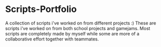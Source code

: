 # Scripts-Portfolio
A collection of scripts i've worked on from different projects :) 
These are scripts i've worked on from both school projects and gamejams. 
Most scripts are completely made by myself while some are more of a collaborative effort together with teammates.
